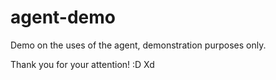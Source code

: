 # agent-demo
Demo on the uses of the agent, demonstration purposes only.

Thank you for your attention! :D
Xd
